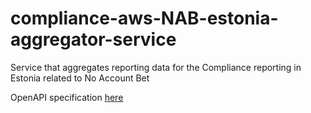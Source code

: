 # compliance-aws-NAB-estonia-aggregator-service
Service that aggregates reporting data for the Compliance reporting in Estonia related to No Account Bet

OpenAPI specification [here](openAPI.yaml)